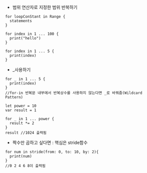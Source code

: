 - 범위 연산자로 지정한 범위 반복하기
```
for loopConStant in Range {
  statements
}
```
```
for index in 1 ... 100 {
  print("hello")
}
```
```
for index in 1 ... 5 {
  print(index)
}
```
- _사용하기
```
for _ in 1 ... 5 {
  print(index)
}
//for-in 반복문 내부에서 반복상수를 사용하지 않는다면 _로 바꿔줌(Wildcard Pattern)
```

```
let power = 10
var result = 1

for _ in 1 ... power {
  result *= 2
}
result //1024 출력됨
```

- 짝수만 곱하고 싶다면 : 핵심은 stride함수
```
for num in stride(from: 0, to: 10, by: 2){
  print(num)
}
//0 2 4 6 8이 출력됨
```
